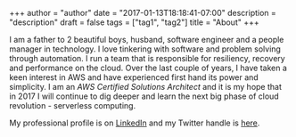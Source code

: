+++
author = "author"
date = "2017-01-13T18:18:41-07:00"
description = "description"
draft = false
tags = ["tag1", "tag2"]
title = "About"
+++

I am a father to 2 beautiful boys, husband, software engineer and a people manager in technology. I love tinkering with software and problem solving through automation. I run a team that is responsible for resiliency, recovery and performance on the cloud. Over the last couple of years, I have taken a keen interest in AWS and have experienced first hand its power and simplicity. I am an *AWS Certified Solutions Architect* and it is my hope that in 2017 I will continue to dig deeper and learn the next big phase of cloud revolution - serverless computing.

My professional profile is on [LinkedIn](https://www.linkedin.com/in/vivekr1 "LinkedIn") and my Twitter handle is [here](https://www.twitter.com/_vrao_ "@_vrao_").
